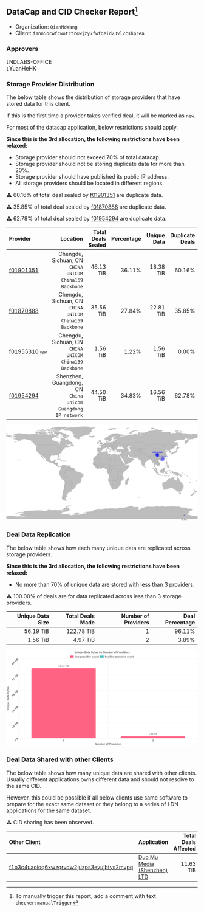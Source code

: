 ## DataCap and CID Checker Report[^1]
 - Organization: `QianMoWang`
 - Client: `f1nn5ocwfcwotrtr4wjzy7fwfqeid23vl2cshprea`
### Approvers
`1`NDLABS-OFFICE<br/>`1`YuanHeHK

### Storage Provider Distribution
The below table shows the distribution of storage providers that have stored data for this client.

If this is the first time a provider takes verified deal, it will be marked as `new`.

For most of the datacap application, below restrictions should apply.

**Since this is the 3rd allocation, the following restrictions have been relaxed:**
 - Storage provider should not exceed 70% of total datacap.
 - Storage provider should not be storing duplicate data for more than 20%.
 - Storage provider should have published its public IP address.
 - All storage providers should be located in different regions.

⚠️ 60.16% of total deal sealed by [f01901351](https://filfox.info/en/address/f01901351) are duplicate data.

⚠️ 35.85% of total deal sealed by [f01870888](https://filfox.info/en/address/f01870888) are duplicate data.

⚠️ 62.78% of total deal sealed by [f01954294](https://filfox.info/en/address/f01954294) are duplicate data.

| Provider                                                    |                                                        Location | Total Deals Sealed | Percentage | Unique Data | Duplicate Deals |
| :---------------------------------------------------------- | --------------------------------------------------------------: | -----------------: | ---------: | ----------: | --------------: |
| [f01901351](https://filfox.info/en/address/f01901351)       |       Chengdu, Sichuan, CN<br/>`CHINA UNICOM China169 Backbone` |          46.13 TiB |     36.11% |   18.38 TiB |          60.16% |
| [f01870888](https://filfox.info/en/address/f01870888)       |       Chengdu, Sichuan, CN<br/>`CHINA UNICOM China169 Backbone` |          35.56 TiB |     27.84% |   22.81 TiB |          35.85% |
| [f01955310](https://filfox.info/en/address/f01955310)`new`  |       Chengdu, Sichuan, CN<br/>`CHINA UNICOM China169 Backbone` |           1.56 TiB |      1.22% |    1.56 TiB |           0.00% |
| [f01954294](https://filfox.info/en/address/f01954294)       | Shenzhen, Guangdong, CN<br/>`China Unicom Guangdong IP network` |          44.50 TiB |     34.83% |   16.56 TiB |          62.78% |

![Provider Distribution](https://raw.githubusercontent.com/data-preservation-programs/filplus-checker-assets/main/filecoin-project/filecoin-plus-large-datasets/issues/807/1673604291608.png)
### Deal Data Replication
The below table shows how each many unique data are replicated across storage providers.

**Since this is the 3rd allocation, the following restrictions have been relaxed:**
- No more than 70% of unique data are stored with less than 3 providers.

⚠️ 100.00% of deals are for data replicated across less than 3 storage providers.

| Unique Data Size | Total Deals Made | Number of Providers | Deal Percentage |
| ---------------: | ---------------: | ------------------: | --------------: |
|        56.19 TiB |       122.78 TiB |                   1 |          96.11% |
|         1.56 TiB |         4.97 TiB |                   2 |           3.89% |

![Replication Distribution](https://raw.githubusercontent.com/data-preservation-programs/filplus-checker-assets/main/filecoin-project/filecoin-plus-large-datasets/issues/807/1673604292415.png)
### Deal Data Shared with other Clients
The below table shows how many unique data are shared with other clients.
Usually different applications owns different data and should not resolve to the same CID.

However, this could be possible if all below clients use same software to prepare for the exact same dataset or they belong to a series of LDN applications for the same dataset.

⚠️ CID sharing has been observed.

| Other Client                                                                                                          | Application                                                                                                  | Total Deals Affected | Unique CIDs | Approvers                           |
| :-------------------------------------------------------------------------------------------------------------------- | :----------------------------------------------------------------------------------------------------------- | -------------------: | ----------: | :---------------------------------- |
| [f1o3c4uaoioq6xwzqrvdw2juzps3eyujbtys2mvpq](https://filfox.info/en/address/f1o3c4uaoioq6xwzqrvdw2juzps3eyujbtys2mvpq) | [Duo Mu Media \(Shenzhen\) LTD](https://github.com/filecoin-project/filecoin-plus-large-datasets/issues/951) |            11.63 TiB |         372 | `1`NDLABS-OFFICE<br/>`1`newwebgroup |

[^1]: To manually trigger this report, add a comment with text `checker:manualTrigger`
